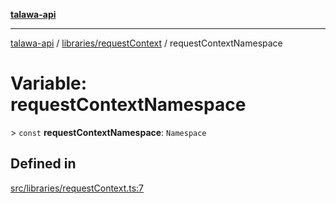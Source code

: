 [**talawa-api**](../../../README.md)

***

[talawa-api](../../../modules.md) / [libraries/requestContext](../README.md) / requestContextNamespace

# Variable: requestContextNamespace

\> `const` **requestContextNamespace**: `Namespace`

## Defined in

[src/libraries/requestContext.ts:7](https://github.com/PalisadoesFoundation/talawa-api/blob/5c5b29a0ea487bda8306089fe128f43f3be29f94/src/libraries/requestContext.ts#L7)
